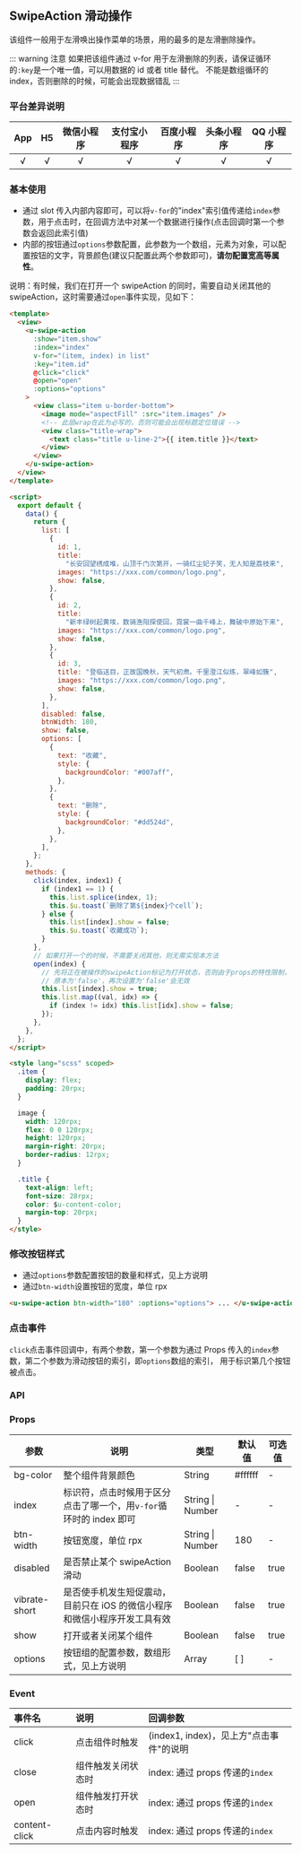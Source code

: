 ## SwipeAction 滑动操作 <to-api/>

<demo-model url="/pages/componentsB/swipeAction/index"></demo-model>

该组件一般用于左滑唤出操作菜单的场景，用的最多的是左滑删除操作。

::: warning 注意
如果把该组件通过 v-for 用于左滑删除的列表，请保证循环的`:key`是一个唯一值，可以用数据的 id 或者 title 替代。
不能是数组循环的 index，否则删除的时候，可能会出现数据错乱
:::

### 平台差异说明

| App | H5  | 微信小程序 | 支付宝小程序 | 百度小程序 | 头条小程序 | QQ 小程序 |
| :-: | :-: | :--------: | :----------: | :--------: | :--------: | :-------: |
|  √  |  √  |     √      |      √       |     √      |     √      |     √     |

### 基本使用

- 通过 slot 传入内部内容即可，可以将`v-for`的"index"索引值传递给`index`参数，用于点击时，在回调方法中对某一个数据进行操作(点击回调时第一个参数会返回此索引值)
- 内部的按钮通过`options`参数配置，此参数为一个数组，元素为对象，可以配置按钮的文字，背景颜色(建议只配置此两个参数即可)，**请勿配置宽高等属性**。

说明：有时候，我们在打开一个 swipeAction 的同时，需要自动关闭其他的 swipeAction，这时需要通过`open`事件实现，见如下：

```html
<template>
  <view>
    <u-swipe-action
      :show="item.show"
      :index="index"
      v-for="(item, index) in list"
      :key="item.id"
      @click="click"
      @open="open"
      :options="options"
    >
      <view class="item u-border-bottom">
        <image mode="aspectFill" :src="item.images" />
        <!-- 此层wrap在此为必写的，否则可能会出现标题定位错误 -->
        <view class="title-wrap">
          <text class="title u-line-2">{{ item.title }}</text>
        </view>
      </view>
    </u-swipe-action>
  </view>
</template>

<script>
  export default {
    data() {
      return {
        list: [
          {
            id: 1,
            title:
              "长安回望绣成堆，山顶千门次第开，一骑红尘妃子笑，无人知是荔枝来",
            images: "https://xxx.com/common/logo.png",
            show: false,
          },
          {
            id: 2,
            title:
              "新丰绿树起黄埃，数骑渔阳探使回，霓裳一曲千峰上，舞破中原始下来",
            images: "https://xxx.com/common/logo.png",
            show: false,
          },
          {
            id: 3,
            title: "登临送目，正故国晚秋，天气初肃。千里澄江似练，翠峰如簇",
            images: "https://xxx.com/common/logo.png",
            show: false,
          },
        ],
        disabled: false,
        btnWidth: 180,
        show: false,
        options: [
          {
            text: "收藏",
            style: {
              backgroundColor: "#007aff",
            },
          },
          {
            text: "删除",
            style: {
              backgroundColor: "#dd524d",
            },
          },
        ],
      };
    },
    methods: {
      click(index, index1) {
        if (index1 == 1) {
          this.list.splice(index, 1);
          this.$u.toast(`删除了第${index}个cell`);
        } else {
          this.list[index].show = false;
          this.$u.toast(`收藏成功`);
        }
      },
      // 如果打开一个的时候，不需要关闭其他，则无需实现本方法
      open(index) {
        // 先将正在被操作的swipeAction标记为打开状态，否则由于props的特性限制，
        // 原本为'false'，再次设置为'false'会无效
        this.list[index].show = true;
        this.list.map((val, idx) => {
          if (index != idx) this.list[idx].show = false;
        });
      },
    },
  };
</script>

<style lang="scss" scoped>
  .item {
    display: flex;
    padding: 20rpx;
  }

  image {
    width: 120rpx;
    flex: 0 0 120rpx;
    height: 120rpx;
    margin-right: 20rpx;
    border-radius: 12rpx;
  }

  .title {
    text-align: left;
    font-size: 28rpx;
    color: $u-content-color;
    margin-top: 20rpx;
  }
</style>
```

### 修改按钮样式

- 通过`options`参数配置按钮的数量和样式，见上方说明
- 通过`btn-width`设置按钮的宽度，单位 rpx

```html
<u-swipe-action btn-width="180" :options="options"> ... </u-swipe-action>
```

### 点击事件

`click`点击事件回调中，有两个参数，第一个参数为通过 Props 传入的`index`参数，第二个参数为滑动按钮的索引，即`options`数组的索引，
用于标识第几个按钮被点击。

### API

### Props

| 参数          | 说明                                                                      | 类型             | 默认值  | 可选值 |
| ------------- | ------------------------------------------------------------------------- | ---------------- | ------- | ------ |
| bg-color      | 整个组件背景颜色                                                          | String           | #ffffff | -      |
| index         | 标识符，点击时候用于区分点击了哪一个，用`v-for`循环时的 index 即可        | String \| Number | -       | -      |
| btn-width     | 按钮宽度，单位 rpx                                                        | String \| Number | 180     | -      |
| disabled      | 是否禁止某个 swipeAction 滑动                                             | Boolean          | false   | true   |
| vibrate-short | 是否使手机发生短促震动，目前只在 iOS 的微信小程序和微信小程序开发工具有效 | Boolean          | false   | true   |
| show          | 打开或者关闭某个组件                                                      | Boolean          | false   | true   |
| options       | 按钮组的配置参数，数组形式，见上方说明                                    | Array            | [ ]     | -      |

### Event

| 事件名        | 说明               | 回调参数                                |
| :------------ | :----------------- | :-------------------------------------- |
| click         | 点击组件时触发     | (index1, index)，见上方"点击事件"的说明 |
| close         | 组件触发关闭状态时 | index: 通过 props 传递的`index`         |
| open          | 组件触发打开状态时 | index: 通过 props 传递的`index`         |
| content-click | 点击内容时触发     | index: 通过 props 传递的`index`         |
